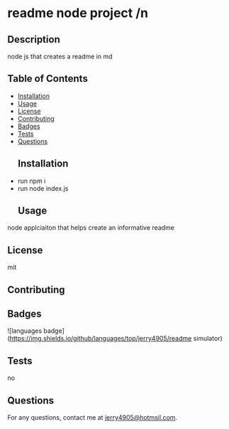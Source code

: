 
  # readme node project /n
  ## Description 
 node js that creates a readme in md
  ## Table of Contents 
* [Installation](#Installation)
* [Usage](#Usage)
* [License](#License)
* [Contributing](#Contributing)
* [Badges](#Badges)
* [Tests](#Tests)
* [Questions](#Questions)
  ## Installation 
* run npm i
* run node index.js
  ## Usage 
 node applciaiton that helps create an informative readme 
  ## License 
 mit
  ## Contributing 
 
  ## Badges 
 ![languages badge](https://img.shields.io/github/languages/top/jerry4905/readme simulator)
  ## Tests 
 no
  ## Questions 
 For any questions, contact me at [jerry4905@hotmsil.com](mailto:jerry4905@hotmsil.com).
  
  